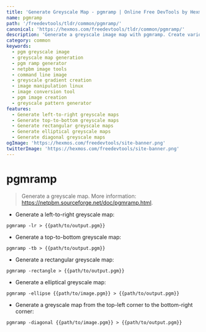 ```yaml
---
title: 'Generate Greyscale Map - pgmramp | Online Free DevTools by Hexmos'
name: pgmramp
path: '/freedevtools/tldr/common/pgmramp/'
canonical: 'https://hexmos.com/freedevtools/tldr/common/pgmramp/'
description: 'Generate a greyscale image map with pgmramp. Create various greyscale gradients and patterns using command-line options. Free online tool, no registration required.'
category: common
keywords:
  - pgm greyscale image
  - greyscale map generation
  - pgm ramp generator
  - netpbm image tools
  - command line image
  - greyscale gradient creation
  - image manipulation linux
  - image conversion tool
  - pgm image creation
  - greyscale pattern generator
features:
  - Generate left-to-right greyscale maps
  - Generate top-to-bottom greyscale maps
  - Generate rectangular greyscale maps
  - Generate elliptical greyscale maps
  - Generate diagonal greyscale maps
ogImage: 'https://hexmos.com/freedevtools/site-banner.png'
twitterImage: 'https://hexmos.com/freedevtools/site-banner.png'
---
```


# pgmramp

> Generate a greyscale map.
> More information: <https://netpbm.sourceforge.net/doc/pgmramp.html>.

- Generate a left-to-right greyscale map:

`pgmramp -lr > {{path/to/output.pgm}}`

- Generate a top-to-bottom greyscale map:

`pgmramp -tb > {{path/to/output.pgm}}`

- Generate a rectangular greyscale map:

`pgmramp -rectangle > {{path/to/output.pgm}}`

- Generate a elliptical greyscale map:

`pgmramp -ellipse {{path/to/image.pgm}} > {{path/to/output.pgm}}`

- Generate a greyscale map from the top-left corner to the bottom-right corner:

`pgmramp -diagonal {{path/to/image.pgm}} > {{path/to/output.pgm}}`
